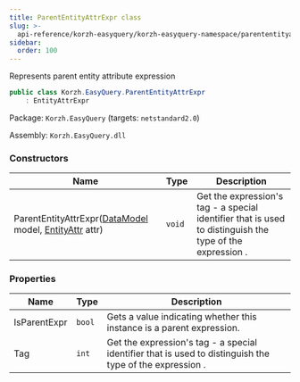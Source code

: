 ```yaml
---
title: ParentEntityAttrExpr class
slug: >-
  api-reference/korzh-easyquery/korzh-easyquery-namespace/parententityattrexpr-class
sidebar:
  order: 100
---
```


Represents parent entity attribute expression
```csharp
public class Korzh.EasyQuery.ParentEntityAttrExpr
    : EntityAttrExpr

```
Package: `Korzh.EasyQuery` (targets: `netstandard2.0`)

Assembly: `Korzh.EasyQuery.dll`

### Constructors

| Name | Type | Description | 
| --- | --- | --- | 
| ParentEntityAttrExpr([DataModel](///easyquery/docs/api-reference/korzh-easyquery/korzh-easyquery-namespace/datamodel-class) model, [EntityAttr](///easyquery/docs/api-reference/korzh-easyquery/korzh-easyquery-namespace/entityattr-class) attr) | `void` | Get the expression's tag - a special identifier that is used to distinguish the type of the expression . | 


### Properties

| Name | Type | Description | 
| --- | --- | --- | 
| IsParentExpr | `bool` | Gets a value indicating whether this instance is a parent expression. | 
| Tag | `int` | Get the expression's tag - a special identifier that is used to distinguish the type of the expression . |
